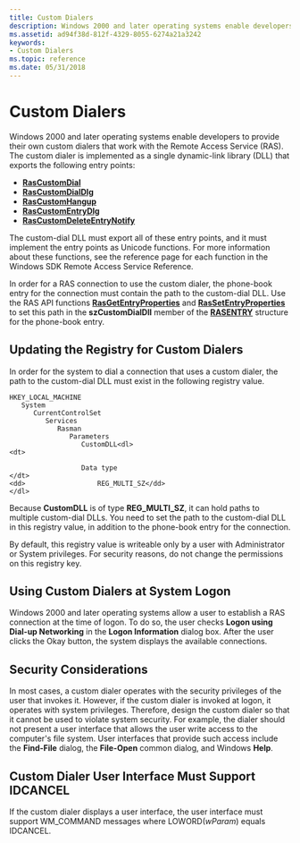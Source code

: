 ```yaml
---
title: Custom Dialers
description: Windows 2000 and later operating systems enable developers to provide their own custom dialers that work with the Remote Access Service (RAS).
ms.assetid: ad94f38d-812f-4329-8055-6274a21a3242
keywords:
- Custom Dialers
ms.topic: reference
ms.date: 05/31/2018
---
```


# Custom Dialers

Windows 2000 and later operating systems enable developers to provide their own custom dialers that work with the Remote Access Service (RAS). The custom dialer is implemented as a single dynamic-link library (DLL) that exports the following entry points:

-   [**RasCustomDial**](/windows/desktop/api/Ras/nc-ras-rascustomdialfn)
-   [**RasCustomDialDlg**](/windows/desktop/api/Rasdlg/nc-rasdlg-rascustomdialdlgfn)
-   [**RasCustomHangup**](/windows/desktop/api/Ras/nc-ras-rascustomhangupfn)
-   [**RasCustomEntryDlg**](/windows/desktop/api/Rasdlg/nc-rasdlg-rascustomentrydlgfn)
-   [**RasCustomDeleteEntryNotify**](/windows/desktop/api/Ras/nc-ras-rascustomdeleteentrynotifyfn)

The custom-dial DLL must export all of these entry points, and it must implement the entry points as Unicode functions. For more information about these functions, see the reference page for each function in the Windows SDK Remote Access Service Reference.

In order for a RAS connection to use the custom dialer, the phone-book entry for the connection must contain the path to the custom-dial DLL. Use the RAS API functions [**RasGetEntryProperties**](/windows/desktop/api/Ras/nf-ras-rasgetentrypropertiesa) and [**RasSetEntryProperties**](/windows/desktop/api/Ras/nf-ras-rassetentrypropertiesa) to set this path in the **szCustomDialDll** member of the [**RASENTRY**](/previous-versions/windows/desktop/legacy/aa377274(v=vs.85)) structure for the phone-book entry.

## Updating the Registry for Custom Dialers

In order for the system to dial a connection that uses a custom dialer, the path to the custom-dial DLL must exist in the following registry value.

```
HKEY_LOCAL_MACHINE
   System
      CurrentControlSet
         Services
            Rasman
               Parameters
                  CustomDLL<dl>
<dt>

                  Data type
</dt>
<dd>                  REG_MULTI_SZ</dd>
</dl>
```

Because **CustomDLL** is of type **REG\_MULTI\_SZ**, it can hold paths to multiple custom-dial DLLs. You need to set the path to the custom-dial DLL in this registry value, in addition to the phone-book entry for the connection.

By default, this registry value is writeable only by a user with Administrator or System privileges. For security reasons, do not change the permissions on this registry key.

## Using Custom Dialers at System Logon

Windows 2000 and later operating systems allow a user to establish a RAS connection at the time of logon. To do so, the user checks **Logon using Dial-up Networking** in the **Logon Information** dialog box. After the user clicks the Okay button, the system displays the available connections.

## Security Considerations

In most cases, a custom dialer operates with the security privileges of the user that invokes it. However, if the custom dialer is invoked at logon, it operates with system privileges. Therefore, design the custom dialer so that it cannot be used to violate system security. For example, the dialer should not present a user interface that allows the user write access to the computer's file system. User interfaces that provide such access include the **Find-File** dialog, the **File-Open** common dialog, and Windows **Help**.

## Custom Dialer User Interface Must Support IDCANCEL

If the custom dialer displays a user interface, the user interface must support WM\_COMMAND messages where LOWORD(*wParam*) equals IDCANCEL.

 

 
